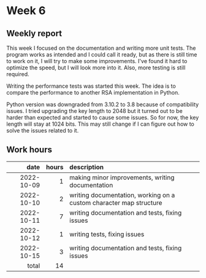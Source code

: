# Week 6

## Weekly report

This week I focused on the documentation and writing more unit tests. The program works as intended and I could call it ready, but as there is still time to work on it, I will try to make some improvements. I've found it hard to optimize the speed, but I will look more into it. Also, more testing is still required.

Writing the performance tests was started this week. The idea is to compare the performance to another RSA implementation in Python.

Python version was downgraded from 3.10.2 to 3.8 because of compatibility issues. I tried upgrading the key length to 2048 but it turned out to be harder than expected and started to cause some issues. So for now, the key length will stay at 1024 bits. This may still change if I can figure out how to solve the issues related to it.

## Work hours

|       date |  hours | description                                                          |
| ---------: | -----: | :------------------------------------------------------------------- |
| 2022-10-09 |      1 | making minor improvements, writing documentation                     |
| 2022-10-10 |      2 | writing documentation, working on a custom character map structure   |
| 2022-10-11 |      7 | writing documentation and tests, fixing issues                       |
| 2022-10-12 |      1 | writing tests, fixing issues                                         |
| 2022-10-15 |      3 | writing documentation and tests, fixing issues                       |
|      total |     14 |                                                                      |
